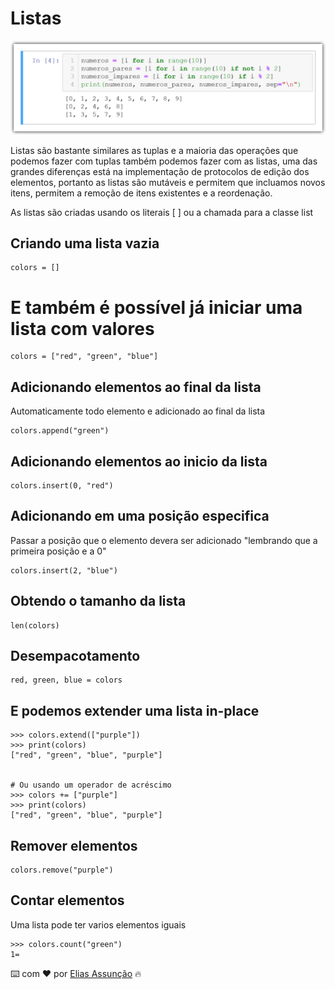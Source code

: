 # Listas
![listas](./Imagens/lsita.png)

Listas são bastante similares as tuplas e a maioria das operações que podemos fazer com tuplas também podemos fazer com as listas, uma das grandes diferenças está na implementação de protocolos de edição dos elementos, portanto as listas são mutáveis e permitem que incluamos novos itens, permitem a remoção de itens existentes e a reordenação.

As listas são criadas usando os literais [ ] ou a chamada para a classe list


## Criando uma lista vazia

```
colors = []
```
# E também é possível já iniciar uma lista com valores

```
colors = ["red", "green", "blue"]
```
## Adicionando elementos ao final da lista

Automaticamente todo elemento e adicionado ao final da lista
```
colors.append("green")
```
## Adicionando elementos ao inicio da lista

```
colors.insert(0, "red")
```
## Adicionando em uma posição especifica

Passar a posição que o elemento devera ser adicionado "lembrando que a primeira posição e a 0"
```
colors.insert(2, "blue")
```
## Obtendo o tamanho da lista

```
len(colors)
```
## Desempacotamento 

```
red, green, blue = colors
```
## E podemos extender uma lista in-place

```
>>> colors.extend(["purple"])
>>> print(colors)
["red", "green", "blue", "purple"]


# Ou usando um operador de acréscimo
>>> colors += ["purple"]
>>> print(colors)
["red", "green", "blue", "purple"]

```
## Remover elementos

```
colors.remove("purple")
```

## Contar elementos

Uma lista pode ter varios elementos iguais
```
>>> colors.count("green")
1=
```
⌨️ com ❤️ por [Elias Assunção](https://github.com/Hooligam) 🔥
